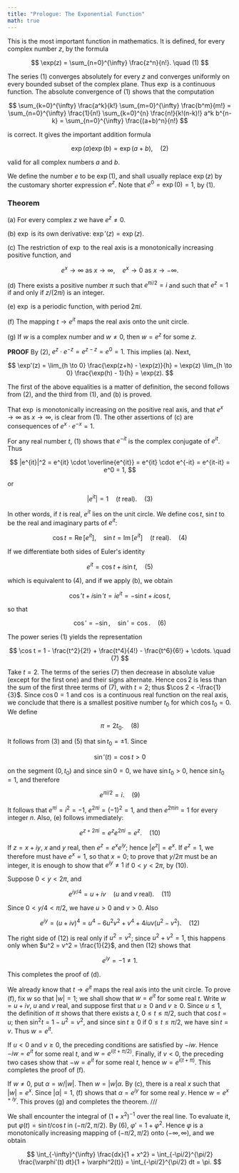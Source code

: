 ```yaml
---
title: "Prologue: The Exponential Function"
math: true
---
```


This is the most important function in mathematics. It is defined, for every complex number $z$, by the formula

$$ \exp(z) = \sum_{n=0}^{\infty} \frac{z^n}{n!}. \quad (1) $$

The series (1) converges absolutely for every $z$ and converges uniformly on every bounded subset of the complex plane. Thus $\exp$ is a continuous function. The absolute convergence of (1) shows that the computation

$$ \sum_{k=0}^{\infty} \frac{a^k}{k!} \sum_{m=0}^{\infty} \frac{b^m}{m!} = \sum_{n=0}^{\infty} \frac{1}{n!} \sum_{k=0}^{n} \frac{n!}{k!(n-k)!} a^k b^{n-k} = \sum_{n=0}^{\infty} \frac{(a+b)^n}{n!} $$

is correct. It gives the important addition formula

$$ \exp(a) \exp(b) = \exp(a+b), \quad (2) $$

valid for all complex numbers $a$ and $b$.

We define the number $e$ to be $\exp(1)$, and shall usually replace $\exp(z)$ by the customary shorter expression $e^z$. Note that $e^0 = \exp(0) = 1$, by (1).

### Theorem

(a) For every complex $z$ we have $e^z \neq 0$.

(b) $\exp$ is its own derivative: $\exp'(z) = \exp(z)$.

(c) The restriction of $\exp$ to the real axis is a monotonically increasing positive function, and

$$ e^x \to \infty \text{ as } x \to \infty, \quad e^x \to 0 \text{ as } x \to -\infty. $$

(d) There exists a positive number $\pi$ such that $e^{\pi i/2} = i$ and such that $e^z = 1$ if and only if $z/(2\pi i)$ is an integer.

(e) $\exp$ is a periodic function, with period $2\pi i$.

(f) The mapping $t \to e^{it}$ maps the real axis onto the unit circle.

(g) If $w$ is a complex number and $w \neq 0$, then $w = e^z$ for some $z$.

**PROOF** By (2), $e^z \cdot e^{-z} = e^{z-z} = e^0 = 1$. This implies (a). Next,

$$ \exp'(z) = \lim_{h \to 0} \frac{\exp(z+h) - \exp(z)}{h} = \exp(z) \lim_{h \to 0} \frac{\exp(h) - 1}{h} = \exp(z). $$

The first of the above equalities is a matter of definition, the second follows from (2), and the third from (1), and (b) is proved.

That $\exp$ is monotonically increasing on the positive real axis, and that $e^x \to \infty$ as $x \to \infty$, is clear from (1). The other assertions of (c) are consequences of $e^x \cdot e^{-x} = 1$.

For any real number $t$, (1) shows that $e^{-it}$ is the complex conjugate of $e^{it}$. Thus

$$ |e^{it}|^2 = e^{it} \cdot \overline{e^{it}} = e^{it} \cdot e^{-it} = e^{it-it} = e^0 = 1, $$

or

$$ |e^{it}| = 1 \quad (t \text{ real}). \quad (3) $$

In other words, if $t$ is real, $e^{it}$ lies on the unit circle. We define $\cos t$, $\sin t$ to be the real and imaginary parts of $e^{it}$:

$$ \cos t = \operatorname{Re}[e^{it}], \quad \sin t = \operatorname{Im}[e^{it}] \quad (t \text{ real}). \quad (4) $$

If we differentiate both sides of Euler's identity

$$ e^{it} = \cos t + i \sin t, \quad (5) $$

which is equivalent to (4), and if we apply (b), we obtain

$$ \cos' t + i \sin' t = i e^{it} = -\sin t + i \cos t, $$

so that

$$ \cos' = -\sin, \quad \sin' = \cos. \quad (6) $$

The power series (1) yields the representation

$$ \cos t = 1 - \frac{t^2}{2!} + \frac{t^4}{4!} - \frac{t^6}{6!} + \cdots. \quad (7) $$

Take $t = 2$. The terms of the series (7) then decrease in absolute value (except for the first one) and their signs alternate. Hence $\cos 2$ is less than the sum of the first three terms of (7), with $t = 2$; thus $\cos 2 < -\frac{1}{3}$. Since $\cos 0 = 1$ and $\cos$ is a continuous real function on the real axis, we conclude that there is a smallest positive number $t_0$ for which $\cos t_0 = 0$. We define

$$ \pi = 2t_0. \quad (8) $$

It follows from (3) and (5) that $\sin t_0 = \pm 1$. Since

$$ \sin'(t) = \cos t > 0 $$

on the segment $(0, t_0)$ and since $\sin 0 = 0$, we have $\sin t_0 > 0$, hence $\sin t_0 = 1$, and therefore

$$ e^{\pi i/2} = i. \quad (9) $$

It follows that $e^{\pi i} = i^2 = -1$, $e^{2\pi i} = (-1)^2 = 1$, and then $e^{2\pi in} = 1$ for every integer $n$. Also, (e) follows immediately:

$$ e^{z + 2\pi i} = e^z e^{2\pi i} = e^z. \quad (10) $$

If $z = x + iy$, $x$ and $y$ real, then $e^z = e^x e^{iy}$; hence $|e^z| = e^x$. If $e^z = 1$, we therefore must have $e^x = 1$, so that $x = 0$; to prove that $y/2\pi$ must be an integer, it is enough to show that $e^{iy} \neq 1$ if $0 < y < 2\pi$, by (10).

Suppose $0 < y < 2\pi$, and

$$ e^{iy/4} = u + iv \quad (u \text{ and } v \text{ real}). \quad (11) $$

Since $0 < y/4 < \pi/2$, we have $u > 0$ and $v > 0$. Also

$$ e^{iy} = (u + iv)^4 = u^4 - 6u^2v^2 + v^4 + 4iuv(u^2 - v^2). \quad (12) $$

The right side of (12) is real only if $u^2 = v^2$; since $u^2 + v^2 = 1$, this happens only when $u^2 = v^2 = \frac{1}{2}$, and then (12) shows that

$$ e^{iy} = -1 \neq 1. $$

This completes the proof of (d).

We already know that $t \to e^{it}$ maps the real axis into the unit circle. To prove (f), fix $w$ so that $|w| = 1$; we shall show that $w = e^{it}$ for some real $t$. Write $w = u + iv$, $u$ and $v$ real, and suppose first that $u \ge 0$ and $v \ge 0$. Since $u \le 1$, the definition of $\pi$ shows that there exists a $t$, $0 \le t \le \pi/2$, such that $\cos t = u$; then $\sin^2 t = 1 - u^2 = v^2$, and since $\sin t \ge 0$ if $0 \le t \le \pi/2$, we have $\sin t = v$. Thus $w = e^{it}$.

If $u < 0$ and $v \ge 0$, the preceding conditions are satisfied by $-iw$. Hence $-iw = e^{it}$ for some real $t$, and $w = e^{i(t + \pi/2)}$. Finally, if $v < 0$, the preceding two cases show that $-w = e^{it}$ for some real $t$, hence $w = e^{i(t + \pi)}$. This completes the proof of (f).

If $w \neq 0$, put $\alpha = w/|w|$. Then $w = |w|\alpha$. By (c), there is a real $x$ such that $|w| = e^x$. Since $|\alpha| = 1$, (f) shows that $\alpha = e^{iy}$ for some real $y$. Hence $w = e^{x + iy}$. This proves (g) and completes the theorem. ///

We shall encounter the integral of $(1 + x^2)^{-1}$ over the real line. To evaluate it, put $\varphi(t) = \sin t / \cos t$ in $(-\pi/2, \pi/2)$. By (6), $\varphi' = 1 + \varphi^2$. Hence $\varphi$ is a monotonically increasing mapping of $(-\pi/2, \pi/2)$ onto $(-\infty, \infty)$, and we obtain

$$ \int_{-\infty}^{\infty} \frac{dx}{1 + x^2} = \int_{-\pi/2}^{\pi/2} \frac{\varphi'(t) dt}{1 + \varphi^2(t)} = \int_{-\pi/2}^{\pi/2} dt = \pi. $$
